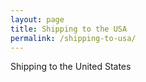 ```yaml
---
layout: page
title: Shipping to the USA
permalink: /shipping-to-usa/
---
```


Shipping to the United States
